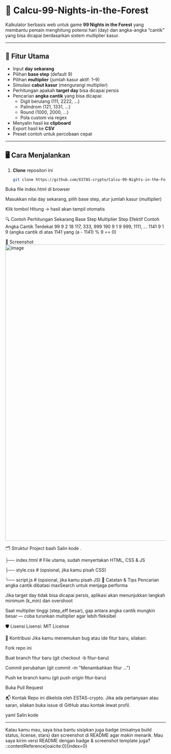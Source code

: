 # 🌲 Calcu-99-Nights-in-the-Forest

Kalkulator berbasis web untuk game **99 Nights in the Forest** yang membantu pemain menghitung potensi hari (day) dan angka-angka “cantik” yang bisa dicapai berdasarkan sistem multiplier kasur.

---

## 🧮 Fitur Utama

- Input **day sekarang**  
- Pilihan **base step** (default 9)  
- Pilihan **multiplier** (jumlah kasur aktif: 1–9)  
- Simulasi **cabut kasur** (mengurangi multiplier)  
- Perhitungan apakah **target day** bisa dicapai persis  
- Pencarian **angka cantik** yang bisa dicapai:  
  - Digit berulang (111, 2222, …)  
  - Palindrom (121, 1331, …)  
  - Round (1000, 2000, …)  
  - Pola custom via regex  
- Menyalin hasil ke **clipboard**  
- Export hasil ke **CSV**  
- Preset contoh untuk percobaan cepat  

---

## 🖥 Cara Menjalankan

1. **Clone** repositori ini  
   ```bash
   git clone https://github.com/ESTAS-crypto/Calcu-99-Nights-in-the-Forest.git
Buka file index.html di browser

Masukkan nilai day sekarang, pilih base step, atur jumlah kasur (multiplier)

Klik tombol Hitung → hasil akan tampil otomatis

🔍 Contoh Perhitungan
Sekarang	Base Step	Multiplier	Step Efektif	Contoh Angka Cantik Terdekat
99	9	2	18	117, 333, 999
190	9	1	9	999, 1111, …
1141	9	1	9	(angka cantik di atas 1141 yang (a - 1141) % 9 == 0)

📸 Screenshot
<img width="1226" height="927" alt="image" src="https://github.com/user-attachments/assets/e5be3e6d-ffc3-4683-b863-7137b066d415" />


🗂 Struktur Project
bash
Salin kode
.

├── index.html        # File utama, sudah menyertakan HTML, CSS & JS

├── style.css         # (opsional, jika kamu pisah CSS)

└── script.js         # (opsional, jika kamu pisah JS)
📝 Catatan & Tips
Pencarian angka cantik dibatasi maxSearch untuk menjaga performa

Jika target day tidak bisa dicapai persis, aplikasi akan menunjukkan langkah minimum (k_min) dan overshoot

Saat multiplier tinggi (step_eff besar), gap antara angka cantik mungkin besar — coba turunkan multiplier agar lebih fleksibel

🛡 Lisensi
Lisensi: MIT License

🤝 Kontribusi
Jika kamu menemukan bug atau ide fitur baru, silakan:

Fork repo ini

Buat branch fitur baru (git checkout -b fitur-baru)

Commit perubahan (git commit -m "Menambahkan fitur …")

Push ke branch kamu (git push origin fitur-baru)

Buka Pull Request

📬 Kontak
Repo ini dikelola oleh ESTAS-crypto.
Jika ada pertanyaan atau saran, silakan buka issue di GitHub atau kontak lewat profil.

yaml
Salin kode

---

Kalau kamu mau, saya bisa bantu sisipkan juga badge (misalnya build status, license, stars) dan screenshot di README agar makin menarik. Mau saya kirim versi README dengan badge & screenshot template juga?
::contentReference[oaicite:0]{index=0}
